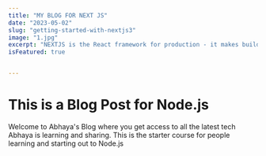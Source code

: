 ```yaml
---
title: "MY BLOG FOR NEXT JS"
date: "2023-05-02"
slug: "getting-started-with-nextjs3"
image: "1.jpg"
excerpt: "NEXTJS is the React framework for production - it makes building fullstack React apps and sites a breeze  and ships with built-in SSR/SSG."
isFeatured: true


---
```


# This is a Blog Post for Node.js

Welcome to Abhaya's Blog where you get access to all the latest tech Abhaya is learning and sharing. This is the starter course for people learning and starting out to Node.js
